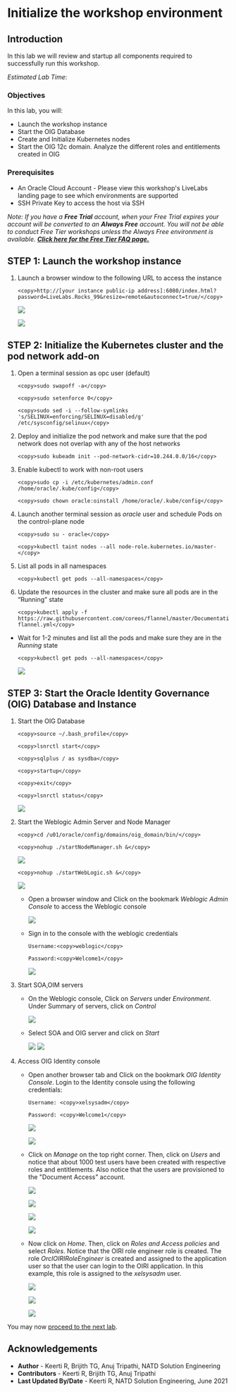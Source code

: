 # Initialize the workshop environment

## Introduction

In this lab we will review and startup all components required to successfully run this workshop.

*Estimated Lab Time*:

### Objectives

In this lab, you will:
* Launch the workshop instance
* Start the OIG Database
* Create and Initialize Kubernetes nodes
* Start the OIG 12c domain. Analyze the different roles and entitlements created in OIG

### Prerequisites

* An Oracle Cloud Account - Please view this workshop's LiveLabs landing page to see which environments are supported
* SSH Private Key to access the host via SSH

*Note: If you have a **Free Trial** account, when your Free Trial expires your account will be converted to an **Always Free** account. You will not be able to conduct Free Tier workshops unless the Always Free environment is available. **[Click here for the Free Tier FAQ page.](https://www.oracle.com/cloud/free/faq.html)***


## **STEP 1:** Launch the workshop instance

1. Launch a browser window to the following URL to access the instance

    ```
    <copy>http://[your instance public-ip address]:6080/index.html?password=LiveLabs.Rocks_99&resize=remote&autoconnect=true/</copy>
    ```

    ![](images/1-no-vnc.png)

    ![](images/2-no-vnc.png)

## **STEP 2:** Initialize the Kubernetes cluster and the pod network add-on

1. Open a terminal session as opc user (default)

    ```
    <copy>sudo swapoff -a</copy>
    ```
    ```
    <copy>sudo setenforce 0</copy>
    ```
    ```
    <copy>sudo sed -i --follow-symlinks 's/SELINUX=enforcing/SELINUX=disabled/g' /etc/sysconfig/selinux</copy>
    ```

2. Deploy and initialize the pod network and make sure that the pod network does not overlap with any of the host networks

    ```
    <copy>sudo kubeadm init --pod-network-cidr=10.244.0.0/16</copy>
    ```

3. Enable kubectl to work with non-root users

    ```
    <copy>sudo cp -i /etc/kubernetes/admin.conf /home/oracle/.kube/config</copy>
    ```
    ```
    <copy>sudo chown oracle:oinstall /home/oracle/.kube/config</copy>
    ```

4. Launch another terminal session as *oracle* user and schedule Pods on the control-plane node

    ```
    <copy>sudo su - oracle</copy>
    ```
    ```
    <copy>kubectl taint nodes --all node-role.kubernetes.io/master-</copy>
    ```

5. List all pods in all namespaces

    ```
    <copy>kubectl get pods --all-namespaces</copy>
    ```

6. Update the resources in the cluster and make sure all pods are in the “Running” state

    ```
    <copy>kubectl apply -f https://raw.githubusercontent.com/coreos/flannel/master/Documentation/kube-flannel.yml</copy>
    ```
  - Wait for 1-2 minutes and list all the pods and make sure they are in the *Running* state

    ```
    <copy>kubectl get pods --all-namespaces</copy>
    ```

    ![](images/3-pods.png)

## **STEP 3:** Start the Oracle Identity Governance (OIG) Database and Instance

1. Start the OIG Database

    ```
    <copy>source ~/.bash_profile</copy>
    ```
    ```
    <copy>lsnrctl start</copy>
    ```
    ```
    <copy>sqlplus / as sysdba</copy>
    ```
    ```
    <copy>startup</copy>
    ```
    ```
    <copy>exit</copy>
    ```
    ```
    <copy>lsnrctl status</copy>
    ```

    ![](images/4-db-start.png)

2. Start the Weblogic Admin Server and Node Manager

    ```
    <copy>cd /u01/oracle/config/domains/oig_domain/bin/</copy>
    ```
    ```
    <copy>nohup ./startNodeManager.sh &</copy>
    ```

    ![](images/5-node-manager.png)

    ```
    <copy>nohup ./startWebLogic.sh &</copy>
    ```

    ![](images/6-weblogic.png)

    - Open a browser window and Click on the bookmark *Weblogic Admin Console* to access the Weblogic console

        ![](images/7-weblogic-console.png)

    - Sign in to the console with the weblogic credentials

        ```
        Username:<copy>weblogic</copy>
        ```
        ```
        Password:<copy>Welcome1</copy>
        ```

        ![](images/8-weblogic-login.png)

3. Start SOA,OIM servers

      - On the Weblogic console, Click on *Servers* under *Environment*. Under Summary of servers, click on *Control*

        ![](images/9-servers.png)

      - Select SOA and OIG server and click on *Start*

        ![](images/10-servers.png)
        ![](images/11-servers.png)


4. Access OIG Identity console

    - Open another browser tab and Click on the bookmark *OIG Identity Console*. Login to the Identity console using the following credentials:

        ```
        Username: <copy>xelsysadm</copy>
        ```
        ```
        Password: <copy>Welcome1</copy>
        ```

        ![](images/12-oig.png)

        ![](images/13-oig.png)

    - Click on *Manage* on the top right corner. Then, click on *Users* and notice that about 1000 test users have been created with respective roles and entitlements. Also notice that the users are provisioned to the "Document Access" account.

        ![](images/14-oig.png)

        ![](images/15-oig.png)

        ![](images/16-oig.png)

        ![](images/17-oig.png)


    - Now click on *Home*. Then, click on *Roles and Access policies* and select *Roles*. Notice that the OIRI role engineer role is created. The role *OrclOIRIRoleEngineer* is created and assigned to the application user so that the user can login to the OIRI application. In this example, this role is assigned to the *xelsysadm* user.

        ![](images/18-oig.png)

        ![](images/19-oig.png)

        ![](images/20-oig.png)

You may now [proceed to the next lab](#next).

## Acknowledgements
* **Author** - Keerti R, Brijith TG, Anuj Tripathi, NATD Solution Engineering
* **Contributors** -  Keerti R, Brijith TG, Anuj Tripathi
* **Last Updated By/Date** - Keerti R, NATD Solution Engineering, June 2021
